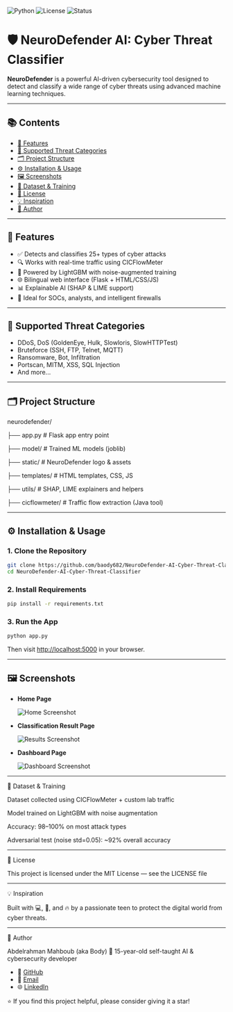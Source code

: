 ![Python](https://img.shields.io/badge/Python-3.10-blue)
![License](https://img.shields.io/badge/License-MIT-green)
![Status](https://img.shields.io/badge/Status-Active-brightgreen)

# 🛡️ NeuroDefender AI: Cyber Threat Classifier

**NeuroDefender** is a powerful AI-driven cybersecurity tool designed to detect and classify a wide range of cyber threats using advanced machine learning techniques.

---

## 📚 Contents

- [🚀 Features](#-features)
- [🧠 Supported Threat Categories](#-supported-threat-categories)
- [🗂️ Project Structure](#️-project-structure)
- [⚙️ Installation & Usage](#️-installation--usage)
- [🖼️ Screenshots](#️-screenshots)
- [🧪 Dataset & Training](#-dataset--training)
- [📜 License](#-license)
- [💡 Inspiration](#-inspiration)
- [👤 Author](#-author)

---

## 🚀 Features

- ✅ Detects and classifies 25+ types of cyber attacks
- 🔍 Works with real-time traffic using CICFlowMeter
- 🧠 Powered by LightGBM with noise-augmented training
- 🌐 Bilingual web interface (Flask + HTML/CSS/JS)
- 📊 Explainable AI (SHAP & LIME support)
- 🔐 Ideal for SOCs, analysts, and intelligent firewalls

---

## 🧠 Supported Threat Categories

- DDoS, DoS (GoldenEye, Hulk, Slowloris, SlowHTTPTest)
- Bruteforce (SSH, FTP, Telnet, MQTT)
- Ransomware, Bot, Infiltration
- Portscan, MITM, XSS, SQL Injection
- And more...

---

## 🗂️ Project Structure

neurodefender/

├── app.py # Flask app entry point

├── model/ # Trained ML models (joblib)

├── static/ # NeuroDefender logo & assets

├── templates/ # HTML templates, CSS, JS

├── utils/ # SHAP, LIME explainers and helpers

├── cicflowmeter/ # Traffic flow extraction (Java tool)

---

## ⚙️ Installation & Usage

### 1. Clone the Repository

```bash
git clone https://github.com/baody682/NeuroDefender-AI-Cyber-Threat-Classifier.git
cd NeuroDefender-AI-Cyber-Threat-Classifier
```

### 2. Install Requirements

```bash
pip install -r requirements.txt
```

### 3. Run the App


```bash
python app.py
```
Then visit [http://localhost:5000](http://localhost:5000) in your browser.

---

## 🖼️ Screenshots

- **Home Page**

  ![Home Screenshot](https://github.com/baody682/NeuroDefender-AI-Cyber-Threat-Classifier/blob/main/static/english/home.png?raw=true)

- **Classification Result Page**

  ![Results Screenshot](https://github.com/baody682/NeuroDefender-AI-Cyber-Threat-Classifier/blob/main/static/english/results.png)

- **Dashboard Page**

  ![Dashboard Screenshot](https://github.com/baody682/NeuroDefender-AI-Cyber-Threat-Classifier/blob/main/static/english/dashboard.png)

---

🧪 Dataset & Training

  Dataset collected using CICFlowMeter + custom lab traffic
  
  Model trained on LightGBM with noise augmentation
  
  Accuracy: 98–100% on most attack types
  
  Adversarial test (noise std=0.05): ~92% overall accuracy

---

📜 License

This project is licensed under the MIT License — see the LICENSE file

---

💡 Inspiration

Built with 💻, 💪, and 🔥 by a passionate teen to protect the digital world from cyber threats.

---

👤 Author

Abdelrahman Mahboub (aka Body)
🧠 15-year-old self-taught AI & cybersecurity developer

- 🔗 [GitHub](https://github.com/baody682)
- 📧 [Email](mailto:bodymahboub.eg@gmail.com)
- 🌐 [LinkedIn](https://www.linkedin.com/in/abdelrahman-mahboub-416499327/)

⭐ If you find this project helpful, please consider giving it a star!

